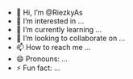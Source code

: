 - 👋 Hi, I’m @RiezkyAs
- 👀 I’m interested in ...
- 🌱 I’m currently learning ...
- 💞️ I’m looking to collaborate on ...
- 📫 How to reach me ...
- 😄 Pronouns: ...
- ⚡ Fun fact: ...

<!---
RiezkyAs/RiezkyAs is a ✨ special ✨ repository because its `README.md` (this file) appears on your GitHub profile.
You can click the Preview link to take a look at your changes.
--->
